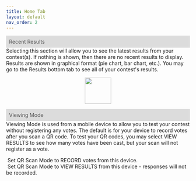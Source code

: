 ```yaml
---
title: Home Tab
layout: default
nav_order: 2
---
```


<div style="background-color: rgb(220,220,220); color: rgb(85,85,85); width:'100%'; padding: 8px">Recent Results</div>
  Selecting this section will allow you to see the latest results from your contest(s).  If nothing is shown, then there are no recent
  results to display.  Results are shown in graphical format (pie chart, bar chart, etc.).  You may go to the Results bottom tab to 
  see all of your contest's results.

<p align="center">
  <img width="72" src="../../assets/images/tab_results.png">
</p>

<div style="background-color: rgb(220,220,220); color: rgb(85,85,85); width:'100%'; padding: 8px">Viewing Mode</div>
Viewing Mode is used from a mobile device to allow you to test your contest without registering any votes.  
The default is for your device to record votes after you scan a QR code.  To test your QR codes, you may select
VIEW RESULTS to see how many votes have been cast, but your scan will not register as a vote.

  <span style="color: #f000b4; font-size: 1.5em; margin-right: 4px;"><i class="fa-regular fa-circle-dot"></i></span>Set QR Scan Mode to RECORD votes from this device.<br/>
  <span style="color: #f000b4; font-size: 1.5em; margin-right: 4px;"><i class="fa-regular fa-circle-dot"></i></span>Set QR Scan Mode to VIEW RESULTS from this device - responses will not be recorded.
